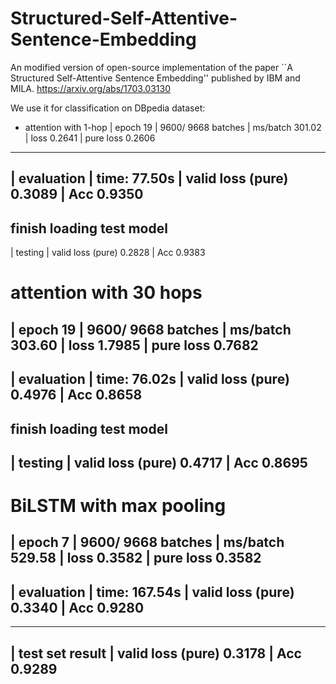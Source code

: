 # Structured-Self-Attentive-Sentence-Embedding
An modified version of open-source implementation of the paper ``A Structured Self-Attentive Sentence Embedding'' published by IBM and MILA. 
https://arxiv.org/abs/1703.03130

We use it for classification on DBpedia dataset: 
* attention with 1-hop
| epoch  19 |  9600/ 9668 batches | ms/batch 301.02 | loss 0.2641 | pure loss 0.2606
-----------------------------------------------------------------------------------------
| evaluation | time: 77.50s | valid loss (pure) 0.3089 | Acc   0.9350
-----------------------------------------------------------------------------------------
finish loading test model
-----------------------------------------------------------------------------------------
| testing | valid loss (pure) 0.2828 | Acc   0.9383

# attention with 30 hops
| epoch  19 |  9600/ 9668 batches | ms/batch 303.60 | loss 1.7985 | pure loss 0.7682
-----------------------------------------------------------------------------------------
| evaluation | time: 76.02s | valid loss (pure) 0.4976 | Acc   0.8658
-----------------------------------------------------------------------------------------
finish loading test model
-----------------------------------------------------------------------------------------
| testing | valid loss (pure) 0.4717 | Acc   0.8695
-----------------------------------------------------------------------------------------

# BiLSTM with max pooling
| epoch   7 |  9600/ 9668 batches | ms/batch 529.58 | loss 0.3582 | pure loss 0.3582
-----------------------------------------------------------------------------------------
| evaluation | time: 167.54s | valid loss (pure) 0.3340 | Acc   0.9280
-----------------------------------------------------------------------------------------
-----------------------------------------------------------------------------------------
| test set result | valid loss (pure) 0.3178 | Acc   0.9289
-----------------------------------------------------------------------------------------
